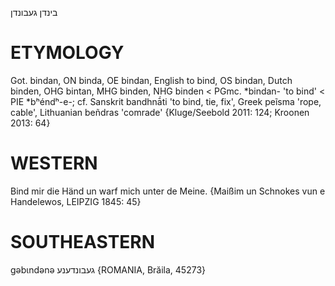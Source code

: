 בינדן
געבונדן

ETYMOLOGY
===========
Got. bindan, ON binda, OE bindan, English to bind, OS bindan, Dutch binden, OHG bintan, MHG binden, NHG binden < PGmc. *bindan- 'to bind' < PIE *bʰéndʰ-e-; cf. Sanskrit bandhnā́ti 'to bind, tie, fix', Greek peĩsma 'rope, cable', Lithuanian beñdras 'comrade'
{Kluge/Seebold 2011: 124; Kroonen 2013: 64}

WESTERN
========

Bind mir die Händ un warf mich unter de Meine.
{Maißim un Schnokes vun e Handelewos, LEIPZIG 1845: 45}

SOUTHEASTERN
==============

gəbɩndənə געבונדענע {ROMANIA, Brăila, 45273}
